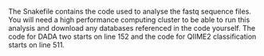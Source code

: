 The Snakefile contains the code used to analyse the fastq sequence files. You will need a high performance computing cluster to be able to run this analysis and download any databases referenced in the code yourself. The code for DADA two starts on line 152 and the code for QIIME2 classification starts on line 511.